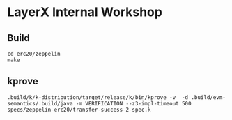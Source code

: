 # LayerX Internal Workshop
## Build
```
cd erc20/zeppelin
make
```

## kprove
```
.build/k/k-distribution/target/release/k/bin/kprove -v  -d .build/evm-semantics/.build/java -m VERIFICATION --z3-impl-timeout 500 specs/zeppelin-erc20/transfer-success-2-spec.k 
```